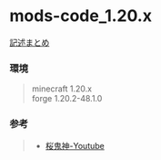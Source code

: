 # mods-code_1.20.x

<span style="color : aqua;">[記述まとめ](https://runrungift.github.io/mods-code_1.20.x/book/)</span>

### 環境
> minecraft 1.20.x  
> forge 1.20.2-48.1.0

### 参考
> * [桜鬼神-Youtube](https://youtube.com/@sakurakijin?si=fPMLxNbuH8nvOoAK)